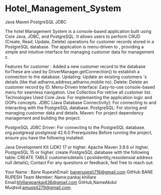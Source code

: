 # Hotel_Management_System
Java Maven PostgreSQL JDBC

The hotel Management System is a console-based application built using Core Java, JDBC, and PostgreSQL. It allows users to perform CRUD (Create, Read, Update, Delete) operations for customer records stored in a PostgreSQL database. The application is menu-driven to , providing a simple and intuitive interface for managing customer data for management c.

Features for customer : Added a new customer record to the database forThese are used by DriverManager.getConnection() to establish a connection to the database. Updating: Update an existing customers 's details (like that adharno,address,adharno,mobile no). Delete: Delete an customer record by ID. Menu-Driven Interface: Easy-to-use console-based menu for seamless navigation. Use Collectios For retrive all customer list. Technologies Used Core Java: For implementing the application logic and OOPs concepts. JDBC (Java Database Connectivity): For connecting to and interacting with the PostgreSQL database. PostgreSQL: For storing and managing customer data and details. Maven: For project dependency management and building the project. 

PostgreSQL JDBC Driver: For connecting to the PostgreSQL database. org.postgresql postgresql 42.6.0 Prerequisites Before running the project, ensure you have the following installed:

Java Development Kit (JDK) 17 or higher. Apache Maven 3.8.6 or higher. PostgreSQL 15 or higher. create PostgreSQL database with the following table: CREATE TABLE customersdetails (  postidentity,ressidensial address null details); Contact For any questions or feedback, feel free to reach out:

Your Name : Bane RupeshEmail: banerupesh716@gmail.com GitHub BANE RUPESH Team Member: Name:pankaj khillare Email:khillarepankaj436@gmail.com GitHub,NameAbdul Muqtsid:amuqsit279@gmail.com.


